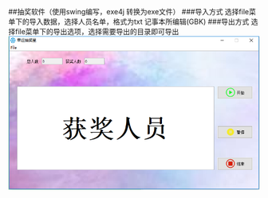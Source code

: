 ##抽奖软件（使用swing编写，exe4j 转换为exe文件）
###导入方式
选择file菜单下的导入数据，选择人员名单，格式为txt 记事本所编辑(GBK)
###导出方式
选择file菜单下的导出选项，选择需要导出的目录即可导出
![Alt text](./index.png)
